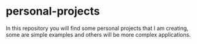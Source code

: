 # personal-projects
In this repository you will find some personal projects that I am creating, some are simple examples and others will be more complex applications.
